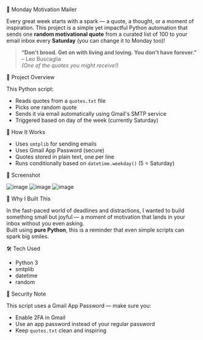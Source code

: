 💌 Monday Motivation Mailer

Every great week starts with a spark — a quote, a thought, or a moment of inspiration. This project is a simple yet impactful Python automation that sends one **random motivational quote** from a curated list of 100 to your email inbox every **Saturday** (you can change it to Monday too)!

> **“Don't brood. Get on with living and loving. You don't have forever.”** – Leo Buscaglia  
> _(One of the quotes you might receive!)_



🚀 Project Overview

This Python script:
- Reads quotes from a `quotes.txt` file
- Picks one random quote
- Sends it via email automatically using Gmail's SMTP service
- Triggered based on day of the week (currently Saturday)

🔐 How It Works

- Uses `smtplib` for sending emails
- Uses Gmail App Password (secure)
- Quotes stored in plain text, one per line
- Runs conditionally based on `datetime.weekday()` (5 = Saturday)

📸 Screenshot

![image](https://github.com/user-attachments/assets/a078e389-fe1d-4716-bb44-dd2ccbc0de39)
![image](https://github.com/user-attachments/assets/21ee40a4-7ad1-4012-b1e6-0973af086ce0)
![image](https://github.com/user-attachments/assets/d3a80939-3048-49e2-a5c6-66e8270d49b1)

🧠 Why I Built This

In the fast-paced world of deadlines and distractions, I wanted to build something small but joyful — a moment of motivation that lands in your inbox without you even asking.  
Built using **pure Python**, this is a reminder that even simple scripts can spark big smiles. 

🛠️ Tech Used

- Python 3
- smtplib
- datetime
- random

🔐 Security Note

This script uses a Gmail App Password — make sure you:
- Enable 2FA in Gmail
- Use an app password instead of your regular password
- Keep `quotes.txt` clean and inspiring 

